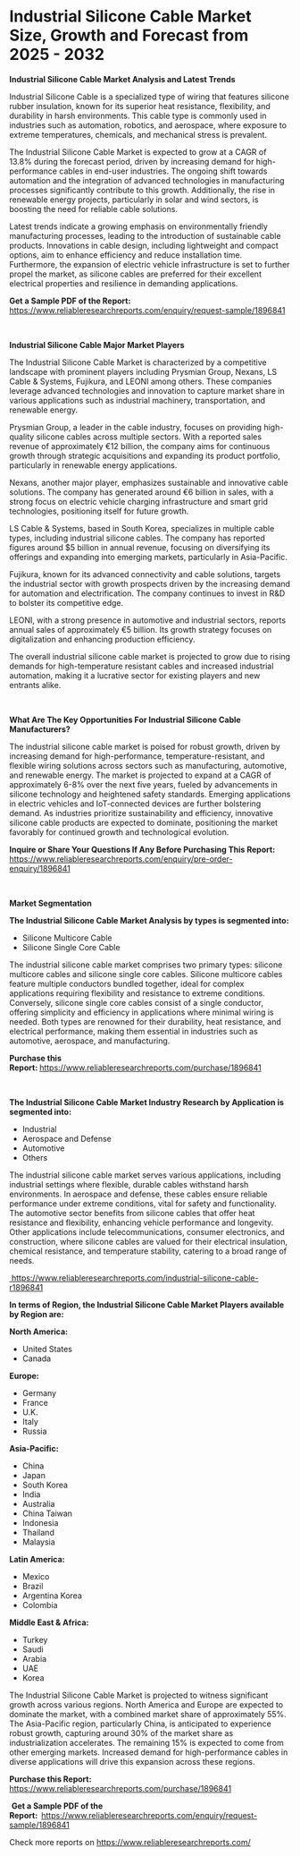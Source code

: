 <p><h1>Industrial Silicone Cable Market Size, Growth and Forecast from 2025 - 2032</h1></p><p><strong>Industrial Silicone Cable Market Analysis and Latest Trends</strong></p>
<p><p>Industrial Silicone Cable is a specialized type of wiring that features silicone rubber insulation, known for its superior heat resistance, flexibility, and durability in harsh environments. This cable type is commonly used in industries such as automation, robotics, and aerospace, where exposure to extreme temperatures, chemicals, and mechanical stress is prevalent.</p><p>The Industrial Silicone Cable Market is expected to grow at a CAGR of 13.8% during the forecast period, driven by increasing demand for high-performance cables in end-user industries. The ongoing shift towards automation and the integration of advanced technologies in manufacturing processes significantly contribute to this growth. Additionally, the rise in renewable energy projects, particularly in solar and wind sectors, is boosting the need for reliable cable solutions.</p><p>Latest trends indicate a growing emphasis on environmentally friendly manufacturing processes, leading to the introduction of sustainable cable products. Innovations in cable design, including lightweight and compact options, aim to enhance efficiency and reduce installation time. Furthermore, the expansion of electric vehicle infrastructure is set to further propel the market, as silicone cables are preferred for their excellent electrical properties and resilience in demanding applications.</p></p>
<p><strong>Get a Sample PDF of the Report:&nbsp;</strong> <a href="https://www.reliableresearchreports.com/enquiry/request-sample/1896841?utm_campaign=2104&utm_medium=2&utm_source=Github&utm_content=ia&utm_term=13022025&utm_id=industrial-silicone-cable">https://www.reliableresearchreports.com/enquiry/request-sample/1896841</a></p>
<p>&nbsp;</p>
<p><strong>Industrial Silicone Cable Major Market Players</strong></p>
<p><p>The Industrial Silicone Cable Market is characterized by a competitive landscape with prominent players including Prysmian Group, Nexans, LS Cable & Systems, Fujikura, and LEONI among others. These companies leverage advanced technologies and innovation to capture market share in various applications such as industrial machinery, transportation, and renewable energy.</p><p>Prysmian Group, a leader in the cable industry, focuses on providing high-quality silicone cables across multiple sectors. With a reported sales revenue of approximately €12 billion, the company aims for continuous growth through strategic acquisitions and expanding its product portfolio, particularly in renewable energy applications.</p><p>Nexans, another major player, emphasizes sustainable and innovative cable solutions. The company has generated around €6 billion in sales, with a strong focus on electric vehicle charging infrastructure and smart grid technologies, positioning itself for future growth.</p><p>LS Cable & Systems, based in South Korea, specializes in multiple cable types, including industrial silicone cables. The company has reported figures around $5 billion in annual revenue, focusing on diversifying its offerings and expanding into emerging markets, particularly in Asia-Pacific.</p><p>Fujikura, known for its advanced connectivity and cable solutions, targets the industrial sector with growth prospects driven by the increasing demand for automation and electrification. The company continues to invest in R&D to bolster its competitive edge.</p><p>LEONI, with a strong presence in automotive and industrial sectors, reports annual sales of approximately €5 billion. Its growth strategy focuses on digitalization and enhancing production efficiency.</p><p>The overall industrial silicone cable market is projected to grow due to rising demands for high-temperature resistant cables and increased industrial automation, making it a lucrative sector for existing players and new entrants alike.</p></p>
<p>&nbsp;</p>
<p><strong>What Are The Key Opportunities For Industrial Silicone Cable Manufacturers?</strong></p>
<p><p>The industrial silicone cable market is poised for robust growth, driven by increasing demand for high-performance, temperature-resistant, and flexible wiring solutions across sectors such as manufacturing, automotive, and renewable energy. The market is projected to expand at a CAGR of approximately 6-8% over the next five years, fueled by advancements in silicone technology and heightened safety standards. Emerging applications in electric vehicles and IoT-connected devices are further bolstering demand. As industries prioritize sustainability and efficiency, innovative silicone cable products are expected to dominate, positioning the market favorably for continued growth and technological evolution.</p></p>
<p><strong>Inquire or Share Your Questions If Any Before Purchasing This Report:</strong> <a href="https://www.reliableresearchreports.com/enquiry/pre-order-enquiry/1896841?utm_campaign=2104&utm_medium=2&utm_source=Github&utm_content=ia&utm_term=13022025&utm_id=industrial-silicone-cable">https://www.reliableresearchreports.com/enquiry/pre-order-enquiry/1896841</a></p>
<p>&nbsp;</p>
<p><strong>Market Segmentation</strong></p>
<p><strong>The Industrial Silicone Cable Market Analysis by types is segmented into:</strong></p>
<p><ul><li>Silicone Multicore Cable</li><li>Silicone Single Core Cable</li></ul></p>
<p><p>The industrial silicone cable market comprises two primary types: silicone multicore cables and silicone single core cables. Silicone multicore cables feature multiple conductors bundled together, ideal for complex applications requiring flexibility and resistance to extreme conditions. Conversely, silicone single core cables consist of a single conductor, offering simplicity and efficiency in applications where minimal wiring is needed. Both types are renowned for their durability, heat resistance, and electrical performance, making them essential in industries such as automotive, aerospace, and manufacturing.</p></p>
<p><strong>Purchase this Report:&nbsp;</strong><a href="https://www.reliableresearchreports.com/purchase/1896841?utm_campaign=2104&utm_medium=2&utm_source=Github&utm_content=ia&utm_term=13022025&utm_id=industrial-silicone-cable">https://www.reliableresearchreports.com/purchase/1896841</a></p>
<p>&nbsp;</p>
<p><strong>The Industrial Silicone Cable Market Industry Research by Application is segmented into:</strong></p>
<p><ul><li>Industrial</li><li>Aerospace and Defense</li><li>Automotive</li><li>Others</li></ul></p>
<p><p>The industrial silicone cable market serves various applications, including industrial settings where flexible, durable cables withstand harsh environments. In aerospace and defense, these cables ensure reliable performance under extreme conditions, vital for safety and functionality. The automotive sector benefits from silicone cables that offer heat resistance and flexibility, enhancing vehicle performance and longevity. Other applications include telecommunications, consumer electronics, and construction, where silicone cables are valued for their electrical insulation, chemical resistance, and temperature stability, catering to a broad range of needs.</p></p>
<p><a href="https://www.reliableresearchreports.com/industrial-silicone-cable-r1896841?utm_campaign=2104&utm_medium=2&utm_source=Github&utm_content=ia&utm_term=13022025&utm_id=industrial-silicone-cable">&nbsp;https://www.reliableresearchreports.com/industrial-silicone-cable-r1896841</a></p>
<p><strong>In terms of Region, the Industrial Silicone Cable Market Players available by Region are:</strong></p>
<p>
    <p> <strong> North America: </strong>
        <ul>
            <li>United States</li>
            <li>Canada</li>
        </ul>
        </p> 
    <p> <strong> Europe: </strong>
        <ul>
            <li>Germany</li>
            <li>France</li>
            <li>U.K.</li>
            <li>Italy</li>
            <li>Russia</li>
        </ul>
        </p> 
    <p> <strong> Asia-Pacific: </strong>
        <ul>
            <li>China</li>
            <li>Japan</li>
            <li>South Korea</li>
            <li>India</li>
            <li>Australia</li>
            <li>China Taiwan</li>
            <li>Indonesia</li>
            <li>Thailand</li>
            <li>Malaysia</li>
        </ul>
        </p> 
    <p> <strong> Latin America: </strong>
        <ul>
            <li>Mexico</li>
            <li>Brazil</li>
            <li>Argentina Korea</li>
            <li>Colombia</li>
        </ul>
        </p> 
    <p> <strong> Middle East & Africa: </strong>
        <ul>
            <li>Turkey</li>
            <li>Saudi</li>
            <li>Arabia</li>
            <li>UAE</li>
            <li>Korea</li>
        </ul>
    </p>
    </p>
<p><p>The Industrial Silicone Cable Market is projected to witness significant growth across various regions. North America and Europe are expected to dominate the market, with a combined market share of approximately 55%. The Asia-Pacific region, particularly China, is anticipated to experience robust growth, capturing around 30% of the market share as industrialization accelerates. The remaining 15% is expected to come from other emerging markets. Increased demand for high-performance cables in diverse applications will drive this expansion across these regions.</p></p>
<p><strong>Purchase this Report: </strong><a href="https://www.reliableresearchreports.com/purchase/1896841?utm_campaign=2104&utm_medium=2&utm_source=Github&utm_content=ia&utm_term=13022025&utm_id=industrial-silicone-cable">https://www.reliableresearchreports.com/purchase/1896841</a></p>
<p>&nbsp;<strong>Get a Sample PDF of the Report:&nbsp;&nbsp;</strong><a href="https://www.reliableresearchreports.com/enquiry/request-sample/1896841?utm_campaign=2104&utm_medium=2&utm_source=Github&utm_content=ia&utm_term=13022025&utm_id=industrial-silicone-cable">https://www.reliableresearchreports.com/enquiry/request-sample/1896841</a></p>
<p><strong></strong></p>
<p>Check more reports on <a href="https://www.reliableresearchreports.com/?utm_campaign=2104&utm_medium=2&utm_source=Github&utm_content=ia&utm_term=13022025&utm_id=industrial-silicone-cable">https://www.reliableresearchreports.com/</a></p>